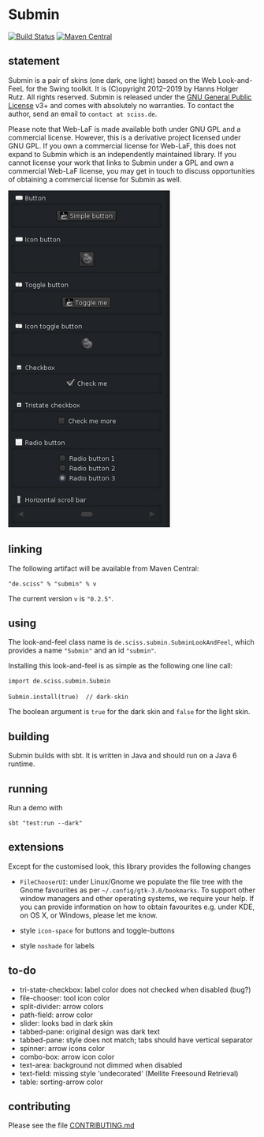 # Submin

[![Build Status](https://travis-ci.org/Sciss/Submin.svg?branch=master)](https://travis-ci.org/Sciss/Submin)
[![Maven Central](https://maven-badges.herokuapp.com/maven-central/de.sciss/submin/badge.svg)](https://maven-badges.herokuapp.com/maven-central/de.sciss/submin)

## statement

Submin is a pair of skins (one dark, one light) based on the Web Look-and-FeeL for the Swing toolkit.
It is (C)opyright 2012&ndash;2019 by Hanns Holger Rutz. All rights reserved. Submin is released under 
the [GNU General Public License](http://github.com/Sciss/Submin/blob/master/licenses/Submin-License.txt) v3+ 
and comes with  absolutely no warranties. To contact the author, send an email to `contact at sciss.de`.

Please note that Web-LaF is made available both under GNU GPL and a commercial license. However, this
is a derivative project licensed under GNU GPL. If you own a commercial license for Web-LaF, this does
not expand to Submin which is an independently maintained library. If you cannot license your work that
links to Submin under a GPL and own a commercial Web-LaF license, you may get in touch to discuss opportunities
of obtaining a commercial license for Submin as well.

![icons](screenshot.png)

## linking

The following artifact will be available from Maven Central:

    "de.sciss" % "submin" % v

The current version `v` is `"0.2.5"`.

## using

The look-and-feel class name is `de.sciss.submin.SubminLookAndFeel`, which
provides a name `"Submin"` and an id `"submin"`.

Installing this look-and-feel is as simple as the following one line call:

    import de.sciss.submin.Submin
    
    Submin.install(true)  // dark-skin

The boolean argument is `true` for the dark skin and `false` for the light skin.

## building

Submin builds with sbt. It is written in Java and should run on a Java 6 runtime.

## running

Run a demo with

    sbt "test:run --dark"

## extensions

Except for the customised look, this library provides the following changes

- `FileChooserUI`: under Linux/Gnome we populate the file tree with the Gnome
  favourites as per `~/.config/gtk-3.0/bookmarks`. To support other window managers
  and other operating systems, we require your help. If you can provide information
  on how to obtain favourites e.g. under KDE, on OS X, or Windows, please let me know.
  
- style `icon-space` for buttons and toggle-buttons
- style `noshade` for labels

## to-do

- tri-state-checkbox: label color does not checked when disabled (bug?)
- file-chooser: tool icon color
- split-divider: arrow colors
- path-field: arrow color
- slider: looks bad in dark skin
- tabbed-pane: original design was dark text
- tabbed-pane: style does not match; tabs should have vertical separator
- spinner: arrow icons color
- combo-box: arrow icon color
- text-area: background not dimmed when disabled
- text-field: missing style 'undecorated' (Mellite Freesound Retrieval)
- table: sorting-arrow color

## contributing

Please see the file [CONTRIBUTING.md](CONTRIBUTING.md)
